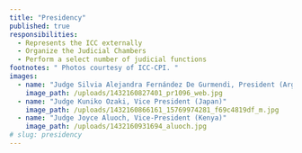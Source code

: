 ```yaml
---
title: "Presidency"
published: true
responsibilities:
  - Represents the ICC externally
  - Organize the Judicial Chambers
  - Perform a select number of judicial functions
footnotes: " Photos courtesy of ICC-CPI. "
images:
  - name: "Judge Silvia Alejandra Fernández De Gurmendi, President (Argentina)"
    image_path: /uploads/1432160827401_pr1096_web.jpg
  - name: "Judge Kuniko Ozaki, Vice President (Japan)"
    image_path: /uploads/1432160866161_15769974281_f69c4819df_m.jpg
  - name: "Judge Joyce Aluoch, Vice-President (Kenya)"
    image_path: /uploads/1432160931694_aluoch.jpg
# slug: presidency
---
```

